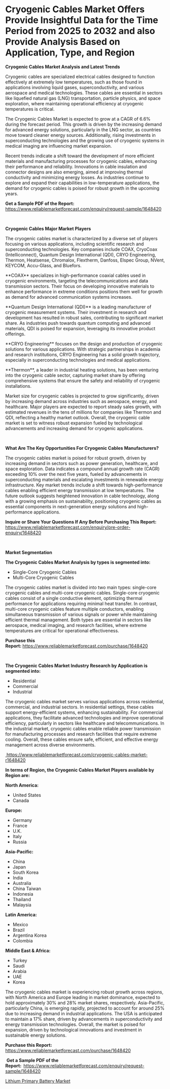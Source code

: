 <p><h1>Cryogenic Cables Market Offers Provide Insightful Data for the Time Period from 2025 to 2032 and also Provide Analysis Based on Application, Type, and Region</h1></p><p><strong>Cryogenic Cables Market Analysis and Latest Trends</strong></p>
<p><p>Cryogenic cables are specialized electrical cables designed to function effectively at extremely low temperatures, such as those found in applications involving liquid gases, superconductivity, and various aerospace and medical technologies. These cables are essential in sectors like liquefied natural gas (LNG) transportation, particle physics, and space exploration, where maintaining operational efficiency at cryogenic temperatures is critical.</p><p>The Cryogenic Cables Market is expected to grow at a CAGR of 6.6% during the forecast period. This growth is driven by the increasing demand for advanced energy solutions, particularly in the LNG sector, as countries move toward cleaner energy sources. Additionally, rising investments in superconducting technologies and the growing use of cryogenic systems in medical imaging are influencing market expansion. </p><p>Recent trends indicate a shift toward the development of more efficient materials and manufacturing processes for cryogenic cables, enhancing their performance and reliability. Innovations in cable insulation and connector designs are also emerging, aimed at improving thermal conductivity and minimizing energy losses. As industries continue to explore and expand their capabilities in low-temperature applications, the demand for cryogenic cables is poised for robust growth in the upcoming years.</p></p>
<p><strong>Get a Sample PDF of the Report:&nbsp;</strong> <a href="https://www.reliablemarketforecast.com/enquiry/request-sample/1648420?utm_campaign=2603&utm_medium=2&utm_source=Github&utm_content=ia&utm_term=07042025&utm_id=cryogenic-cables">https://www.reliablemarketforecast.com/enquiry/request-sample/1648420</a></p>
<p>&nbsp;</p>
<p><strong>Cryogenic Cables Major Market Players</strong></p>
<p><p>The cryogenic cables market is characterized by a diverse set of players focusing on various applications, including scientific research and superconducting technologies. Key companies include COAX, CryoCoax (Intelliconnect), Quantum Design International (QDI), CRYO Engineering, Thermon, Heatsense, Chromalox, Flextherm, Danfoss, Elspec Group, NVent, KEYCOM, Accu-Glass, and Bluefors.</p><p>**COAX** specializes in high-performance coaxial cables used in cryogenic environments, targeting the telecommunications and data transmission sectors. Their focus on developing innovative materials to enhance performance in extreme conditions positions them well for growth as demand for advanced communication systems increases.</p><p>**Quantum Design International (QDI)** is a leading manufacturer of cryogenic measurement systems. Their investment in research and development has resulted in robust sales, contributing to significant market share. As industries push towards quantum computing and advanced materials, QDI is poised for expansion, leveraging its innovative product offerings.</p><p>**CRYO Engineering** focuses on the design and production of cryogenic solutions for various applications. With strategic partnerships in academia and research institutions, CRYO Engineering has a solid growth trajectory, especially in superconducting technologies and medical applications.</p><p>**Thermon**, a leader in industrial heating solutions, has been venturing into the cryogenic cable sector, capturing market share by offering comprehensive systems that ensure the safety and reliability of cryogenic installations.</p><p>Market size for cryogenic cables is projected to grow significantly, driven by increasing demand across industries such as aerospace, energy, and healthcare. Major players are expected to report steady sales growth, with estimated revenues in the tens of millions for companies like Thermon and QDI, reflecting a healthy market outlook. Overall, the cryogenic cable market is set to witness robust expansion fueled by technological advancements and increasing demand for cryogenic applications.</p></p>
<p>&nbsp;</p>
<p><strong>What Are The Key Opportunities For Cryogenic Cables Manufacturers?</strong></p>
<p><p>The cryogenic cables market is poised for robust growth, driven by increasing demand in sectors such as power generation, healthcare, and space exploration. Data indicates a compound annual growth rate (CAGR) exceeding 10% over the next five years, fueled by advancements in superconducting materials and escalating investments in renewable energy infrastructure. Key market trends include a shift towards high-performance cables enabling efficient energy transmission at low temperatures. The future outlook suggests heightened innovation in cable technology, along with a growing emphasis on sustainability, positioning cryogenic cables as essential components in next-generation energy solutions and high-performance applications.</p></p>
<p><strong>Inquire or Share Your Questions If Any Before Purchasing This Report:</strong> <a href="https://www.reliablemarketforecast.com/enquiry/pre-order-enquiry/1648420?utm_campaign=2603&utm_medium=2&utm_source=Github&utm_content=ia&utm_term=07042025&utm_id=cryogenic-cables">https://www.reliablemarketforecast.com/enquiry/pre-order-enquiry/1648420</a></p>
<p>&nbsp;</p>
<p><strong>Market Segmentation</strong></p>
<p><strong>The Cryogenic Cables Market Analysis by types is segmented into:</strong></p>
<p><ul><li>Single-Core Cryogenic Cables</li><li>Multi-Core Cryogenic Cables</li></ul></p>
<p><p>The cryogenic cables market is divided into two main types: single-core cryogenic cables and multi-core cryogenic cables. Single-core cryogenic cables consist of a single conductive element, optimizing thermal performance for applications requiring minimal heat transfer. In contrast, multi-core cryogenic cables feature multiple conductors, enabling simultaneous transmission of various signals or power while maintaining efficient thermal management. Both types are essential in sectors like aerospace, medical imaging, and research facilities, where extreme temperatures are critical for operational effectiveness.</p></p>
<p><strong>Purchase this Report:&nbsp;</strong><a href="https://www.reliablemarketforecast.com/purchase/1648420?utm_campaign=2603&utm_medium=2&utm_source=Github&utm_content=ia&utm_term=07042025&utm_id=cryogenic-cables">https://www.reliablemarketforecast.com/purchase/1648420</a></p>
<p>&nbsp;</p>
<p><strong>The Cryogenic Cables Market Industry Research by Application is segmented into:</strong></p>
<p><ul><li>Residential</li><li>Commercial</li><li>Industrial</li></ul></p>
<p><p>The cryogenic cables market serves various applications across residential, commercial, and industrial sectors. In residential settings, these cables support energy-efficient systems, enhancing sustainability. For commercial applications, they facilitate advanced technologies and improve operational efficiency, particularly in sectors like healthcare and telecommunications. In the industrial market, cryogenic cables enable reliable power transmission for manufacturing processes and research facilities that require extreme cooling. Overall, these cables ensure safe, efficient, and effective energy management across diverse environments.</p></p>
<p><a href="https://www.reliablemarketforecast.com/cryogenic-cables-market-r1648420?utm_campaign=2603&utm_medium=2&utm_source=Github&utm_content=ia&utm_term=07042025&utm_id=cryogenic-cables">&nbsp;https://www.reliablemarketforecast.com/cryogenic-cables-market-r1648420</a></p>
<p><strong>In terms of Region, the Cryogenic Cables Market Players available by Region are:</strong></p>
<p>
    <p> <strong> North America: </strong>
        <ul>
            <li>United States</li>
            <li>Canada</li>
        </ul>
        </p> 
    <p> <strong> Europe: </strong>
        <ul>
            <li>Germany</li>
            <li>France</li>
            <li>U.K.</li>
            <li>Italy</li>
            <li>Russia</li>
        </ul>
        </p> 
    <p> <strong> Asia-Pacific: </strong>
        <ul>
            <li>China</li>
            <li>Japan</li>
            <li>South Korea</li>
            <li>India</li>
            <li>Australia</li>
            <li>China Taiwan</li>
            <li>Indonesia</li>
            <li>Thailand</li>
            <li>Malaysia</li>
        </ul>
        </p> 
    <p> <strong> Latin America: </strong>
        <ul>
            <li>Mexico</li>
            <li>Brazil</li>
            <li>Argentina Korea</li>
            <li>Colombia</li>
        </ul>
        </p> 
    <p> <strong> Middle East & Africa: </strong>
        <ul>
            <li>Turkey</li>
            <li>Saudi</li>
            <li>Arabia</li>
            <li>UAE</li>
            <li>Korea</li>
        </ul>
    </p>
    </p>
<p><p>The cryogenic cables market is experiencing robust growth across regions, with North America and Europe leading in market dominance, expected to hold approximately 30% and 28% market shares, respectively. Asia-Pacific, particularly China, is emerging rapidly, projected to account for around 25% due to increasing demand in industrial applications. The USA is anticipated to maintain a 17% share, driven by advancements in superconductivity and energy transmission technologies. Overall, the market is poised for expansion, driven by technological innovations and investment in sustainable energy solutions.</p></p>
<p><strong>Purchase this Report: </strong><a href="https://www.reliablemarketforecast.com/purchase/1648420?utm_campaign=2603&utm_medium=2&utm_source=Github&utm_content=ia&utm_term=07042025&utm_id=cryogenic-cables">https://www.reliablemarketforecast.com/purchase/1648420</a></p>
<p>&nbsp;<strong>Get a Sample PDF of the Report:&nbsp;&nbsp;</strong><a href="https://www.reliablemarketforecast.com/enquiry/request-sample/1648420?utm_campaign=2603&utm_medium=2&utm_source=Github&utm_content=ia&utm_term=07042025&utm_id=cryogenic-cables">https://www.reliablemarketforecast.com/enquiry/request-sample/1648420</a></p>
<p><strong></strong></p>
<p><p><a href="https://github.com/ccreola81/Market-Research-Report-List-1/blob/main/lithium-primary-battery-market.md?utm_campaign=2603&utm_medium=2&utm_source=Github&utm_content=ia&utm_term=07042025&utm_id=cryogenic-cables">Lithium Primary Battery Market</a></p></p>